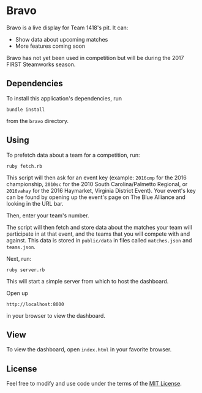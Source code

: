 # Bravo
Bravo is a live display for Team 1418's pit. It can:

* Show data about upcoming matches
* More features coming soon

Bravo has not yet been used in competition but will be during the 2017 FIRST Steamworks season.

## Dependencies
To install this application's dependencies, run

    bundle install

from the `bravo` directory.

## Using
To prefetch data about a team for a competition, run:

    ruby fetch.rb

This script will then ask for an event key (example: `2016cmp` for the 2016 championship, `2010sc` for the 2010 South Carolina/Palmetto Regional, or `2016vahay` for the 2016 Haymarket, Virginia District Event). Your event's key can be found by opening up the event's page on The Blue Alliance and looking in the URL bar.

Then, enter your team's number.

The script will then fetch and store data about the matches your team will participate in at that event, and the teams that you will compete with and against. This data is stored in `public/data` in files called `matches.json` and `teams.json`.

Next, run:

    ruby server.rb

This will start a simple server from which to host the dashboard.

Open up

    http://localhost:8000

in your browser to view the dashboard.

## View
To view the dashboard, open `index.html` in your favorite browser.

## License
Feel free to modify and use code under the terms of the [MIT License](LICENSE).